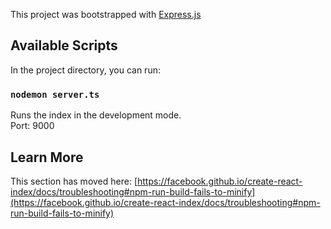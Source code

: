 This project was bootstrapped with [Express.js](https://expressjs.com/)

## Available Scripts

In the project directory, you can run:

### `nodemon server.ts`

Runs the index in the development mode.\
Port: 9000

## Learn More

This section has moved here: [https://facebook.github.io/create-react-index/docs/troubleshooting#npm-run-build-fails-to-minify](https://facebook.github.io/create-react-index/docs/troubleshooting#npm-run-build-fails-to-minify)
